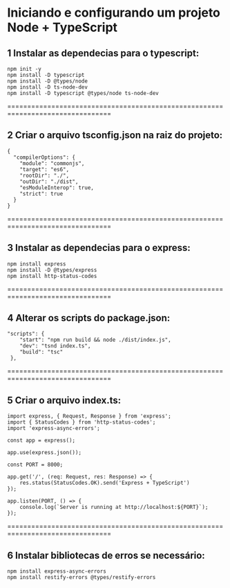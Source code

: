 # Iniciando e configurando um projeto Node + TypeScript

## 1 Instalar as dependecias para o typescript:
```
npm init -y
npm install -D typescript
npm install -D @types/node
npm install -D ts-node-dev
npm install -D typescript @types/node ts-node-dev
```
================================================================================

## 2 Criar o arquivo tsconfig.json na raiz do projeto:
```
{
  "compilerOptions": {
    "module": "commonjs",
    "target": "es6",
    "rootDir": "./",
    "outDir": "./dist",
    "esModuleInterop": true,
    "strict": true
  }
}
```
================================================================================

## 3 Instalar as dependecias para o express:
```
npm install express
npm install -D @types/express
npm install http-status-codes

```
================================================================================

## 4 Alterar os scripts do package.json:
```
"scripts": {
    "start": "npm run build && node ./dist/index.js",
    "dev": "tsnd index.ts",
    "build": "tsc"
 },
```
================================================================================

## 5 Criar o arquivo index.ts:
```
import express, { Request, Response } from 'express';
import { StatusCodes } from 'http-status-codes';
import 'express-async-errors';

const app = express();

app.use(express.json());

const PORT = 8000;

app.get('/', (req: Request, res: Response) => {
    res.status(StatusCodes.OK).send('Express + TypeScript')
});

app.listen(PORT, () => {
    console.log(`Server is running at http://localhost:${PORT}`);
});
```
================================================================================
## 6 Instalar bibliotecas de erros se necessário:
```
npm install express-async-errors
npm install restify-errors @types/restify-errors
```
